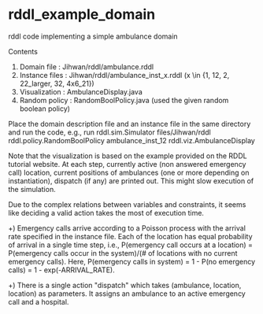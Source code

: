 # rddl_example_domain
rddl code implementing a simple ambulance domain

Contents 
1) Domain file : Jihwan/rddl/ambulance.rddl
2) Instance files : Jihwan/rddl/ambulance_inst_x.rddl (x \in {1, 12, 2, 22_larger, 32, 4x6_21})
3) Visualization : AmbulanceDisplay.java
4) Random policy : RandomBoolPolicy.java (used the given random boolean policy)

Place the domain description file and an instance file in the same directory and run the code, e.g., 
  run rddl.sim.Simulator files/Jihwan/rddl rddl.policy.RandomBoolPolicy ambulance_inst_12 rddl.viz.AmbulanceDisplay

Note that the visualization is based on the example provided on the RDDL tutorial website. At each step, currently active (non answered emergency call) location, current positions of ambulances (one or more depending on instantiation), dispatch (if any) are printed out. This might slow execution of the simulation. 

Due to the complex relations between variables and constraints, it seems like deciding a valid action takes the most of execution time. 

+) Emergency calls arrive according to a Poisson process with the arrival rate specified in the instance file. Each of the location has equal probability of arrival in a single time step, i.e., P(emergency call occurs at a location) = P(emergency calls occur in the system)/(# of locations with no current emergency calls). Here, P(emergency calls in system) = 1 - P(no emergency calls) = 1 - exp(-ARRIVAL_RATE). 

+) There is a single action "dispatch" which takes (ambulance, location, location) as parameters. It assigns an ambulance to an active emergency call and a hospital.
